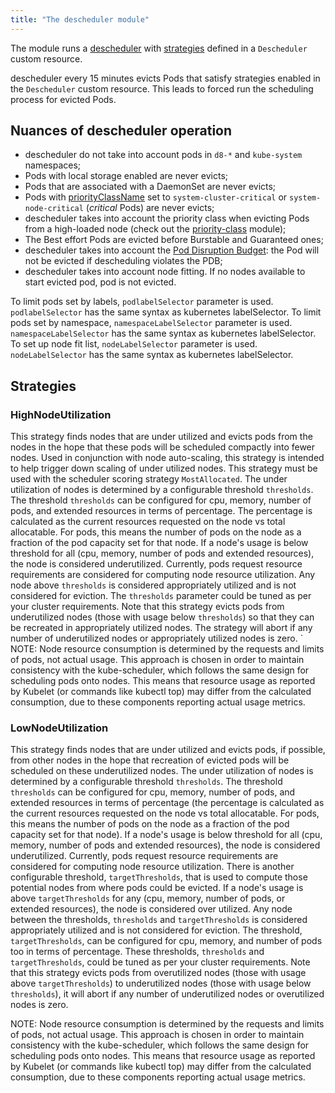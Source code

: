 ```yaml
---
title: "The descheduler module"
---
```


The module runs a [descheduler](https://github.com/kubernetes-sigs/descheduler) with [strategies](#strategies) defined in a `Descheduler` custom resource.

descheduler every 15 minutes evicts Pods that satisfy strategies enabled in the `Descheduler` custom resource. This leads to forced run the scheduling process for evicted Pods.

## Nuances of descheduler operation

* descheduler do not take into account pods in `d8-*` and `kube-system` namespaces;
* Pods with local storage enabled are never evicts;
* Pods that are associated with a DaemonSet are never evicts;
* Pods with [priorityClassName](../001-priority-class/) set to `system-cluster-critical` or `system-node-critical` (*critical* Pods) are never evicts;
* descheduler takes into account the priority class when evicting Pods from a high-loaded node (check out the [priority-class](../001-priority-class/) module);
* The Best effort Pods are evicted before Burstable and Guaranteed ones;
* descheduler takes into account the [Pod Disruption Budget](https://kubernetes.io/docs/concepts/workloads/pods/disruptions/): the Pod will not be evicted if descheduling violates the PDB;
* descheduler takes into account node fitting. If no nodes available to start evicted pod, pod is not evicted.

To limit pods set by labels, `podlabelSelector` parameter is used. `podlabelSelector` has the same syntax as kubernetes labelSelector.
To limit pods set by namespace, `namespaceLabelSelector` parameter is used. `namespaceLabelSelector` has the same syntax as kubernetes labelSelector.
To set up node fit list, `nodeLabelSelector` parameter is used. `nodeLabelSelector` has the same syntax as kubernetes labelSelector.

## Strategies

### HighNodeUtilization

This strategy finds nodes that are under utilized and evicts pods from the nodes in the hope that these pods will be scheduled compactly into fewer nodes. Used in conjunction with node auto-scaling, this strategy is intended to help trigger down scaling of under utilized nodes. This strategy must be used with the scheduler scoring strategy `MostAllocated`.
The under utilization of nodes is determined by a configurable threshold `thresholds`. The threshold `thresholds` can be configured for cpu, memory, number of pods, and extended resources in terms of percentage. The percentage is calculated as the current resources requested on the node vs total allocatable. For pods, this means the number of pods on the node as a fraction of the pod capacity set for that node.
If a node's usage is below threshold for all (cpu, memory, number of pods and extended resources), the node is considered underutilized. Currently, pods request resource requirements are considered for computing node resource utilization. Any node above `thresholds` is considered appropriately utilized and is not considered for eviction.
The `thresholds` parameter could be tuned as per your cluster requirements. Note that this strategy evicts pods from underutilized nodes (those with usage below `thresholds`) so that they can be recreated in appropriately utilized nodes. The strategy will abort if any number of underutilized nodes or appropriately utilized nodes is zero.
`
NOTE: Node resource consumption is determined by the requests and limits of pods, not actual usage. This approach is chosen in order to maintain consistency with the kube-scheduler, which follows the same design for scheduling pods onto nodes. This means that resource usage as reported by Kubelet (or commands like kubectl top) may differ from the calculated consumption, due to these components reporting actual usage metrics.

### LowNodeUtilization

This strategy finds nodes that are under utilized and evicts pods, if possible, from other nodes in the hope that recreation of evicted pods will be scheduled on these underutilized nodes.
The under utilization of nodes is determined by a configurable threshold `thresholds`. The threshold `thresholds` can be configured for cpu, memory, number of pods, and extended resources in terms of percentage (the percentage is calculated as the current resources requested on the node vs total allocatable. For pods, this means the number of pods on the node as a fraction of the pod capacity set for that node).
If a node's usage is below threshold for all (cpu, memory, number of pods and extended resources), the node is considered underutilized. Currently, pods request resource requirements are considered for computing node resource utilization.
There is another configurable threshold, `targetThresholds`, that is used to compute those potential nodes from where pods could be evicted. If a node's usage is above `targetThresholds` for any (cpu, memory, number of pods, or extended resources), the node is considered over utilized. Any node between the thresholds, `thresholds` and `targetThresholds` is considered appropriately utilized and is not considered for eviction. The threshold, `targetThresholds`, can be configured for cpu, memory, and number of pods too in terms of percentage.
These thresholds, `thresholds` and `targetThresholds`, could be tuned as per your cluster requirements. Note that this strategy evicts pods from overutilized nodes (those with usage above `targetThresholds`) to underutilized nodes (those with usage below `thresholds`), it will abort if any number of underutilized nodes or overutilized nodes is zero.

NOTE: Node resource consumption is determined by the requests and limits of pods, not actual usage. This approach is chosen in order to maintain consistency with the kube-scheduler, which follows the same design for scheduling pods onto nodes. This means that resource usage as reported by Kubelet (or commands like kubectl top) may differ from the calculated consumption, due to these components reporting actual usage metrics.
